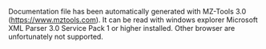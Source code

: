 Documentation file has been automatically generated with MZ-Tools 3.0  (https://www.mztools.com).
It can be read with windows explorer Microsoft XML Parser 3.0 Service Pack 1 or higher installed.
Other browser are unfortunately not supported. 

